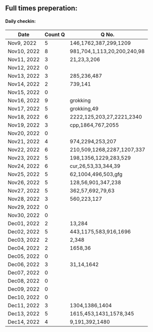 ## Full times preperation:
#### Daily checkin:  
| Date | Count Q | Q No. |
| --- | ----------- | --------- |
| Nov9, 2022 | 5 | 146,1762,387,299,1209 |
| Nov10, 2022 | 8 | 981,704,1,113,20,200,240,98 |
| Nov11, 2022 | 3 | 21,23,3,206 |
| Nov12, 2022 | 0 |  |
| Nov13, 2022 | 3 | 285,236,487 |
| Nov14, 2022 | 2 | 739,141 |
| Nov15, 2022 | 0 |  |
| Nov16, 2022 | 9 | grokking |
| Nov17, 2022 | 5 | grokking,49 |
| Nov18, 2022 | 6 | 2222,125,203,27,2221,2340 |
| Nov19, 2022 | 3 | cpp,1864,767,2055 |
| Nov20, 2022 | 0 |  |
| Nov21, 2022 | 4 | 974,2294,253,207 |
| Nov22, 2022 | 6 | 210,509,1268,2287,1207,337 |
| Nov23, 2022 | 5 | 198,1356,1229,283,529 |
| Nov24, 2022 | 6 | cur,26,53,33,344,39 |
| Nov25, 2022 | 5 | 62,1004,496,503,gfg |
| Nov26, 2022 | 5 | 128,56,901,347,238 |
| Nov27, 2022 | 5 | 362,57,692,79,63 |
| Nov28, 2022 | 3 | 560,223,127 |
| Nov29, 2022 | 0 | |
| Nov30, 2022 | 0 | |
| Dec01, 2022 | 2 | 13,284 |
| Dec02, 2022 | 5 | 443,1175,583,916,1696 |
| Dec03, 2022 | 2 | 2,348 |
| Dec04, 2022 | 2 | 1658,36 |
| Dec05, 2022 | 0 | |
| Dec06, 2022 | 3 | 31,14,1642 |
| Dec07, 2022 | 0 | |
| Dec08, 2022 | 0 | |
| Dec09, 2022 | 0 | |
| Dec10, 2022 | 0 | |
| Dec11, 2022 | 3 | 1304,1386,1404 |
| Dec13, 2022 | 5 | 1615,453,1431,1578,345 |
| Dec14, 2022 | 4 | 9,191,392,1480 |
